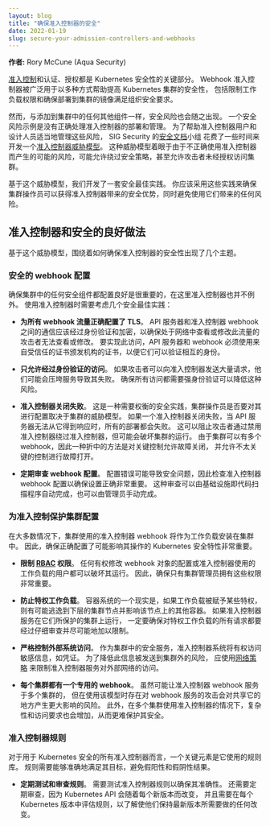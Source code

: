 ```yaml
---
layout: blog
title: "确保准入控制器的安全"
date: 2022-01-19
slug: secure-your-admission-controllers-and-webhooks
---
```


<!--
layout: blog
title: "Securing Admission Controllers"
date: 2022-01-19
slug: secure-your-admission-controllers-and-webhooks
-->

<!--
**Author:** Rory McCune (Aqua Security)
-->

**作者:** Rory McCune (Aqua Security)


<!--
[Admission control](/docs/reference/access-authn-authz/admission-controllers/) is a key part of Kubernetes security, alongside authentication and authorization. 
Webhook admission controllers are extensively used to help improve the security of Kubernetes clusters in a variety of ways including restricting the privileges of workloads and ensuring that images deployed to the cluster meet organization’s security requirements.
-->
[准入控制](/zh-cn/docs/reference/access-authn-authz/admission-controllers/)和认证、授权都是 Kubernetes 安全性的关键部分。
Webhook 准入控制器被广泛用于以多种方式帮助提高 Kubernetes 集群的安全性，
包括限制工作负载权限和确保部署到集群的镜像满足组织安全要求。

<!--
However, as with any additional component added to a cluster, security risks can present themselves.
A security risk example is if the deployment and management of the admission controller are not handled correctly. To help admission controller users and designers manage these risks appropriately, 
the [security documentation](https://github.com/kubernetes/community/tree/master/sig-security#security-docs) subgroup of SIG Security has spent some time developing a [threat model for admission controllers](https://github.com/kubernetes/sig-security/tree/main/sig-security-docs/papers/admission-control). 
This threat model looks at likely risks which may arise from the incorrect use of admission controllers, which could allow security policies to be bypassed, or even allow an attacker to get unauthorised access to the cluster.
-->
然而，与添加到集群中的任何其他组件一样，安全风险也会随之出现。
一个安全风险示例是没有正确处理准入控制器的部署和管理。
为了帮助准入控制器用户和设计人员适当地管理这些风险，
SIG Security 的[安全文档](https://github.com/kubernetes/community/tree/master/sig-security#security-docs)小组
花费了一些时间来开发一个[准入控制器威胁模型](https://github.com/kubernetes/sig-security/tree/main/sig-security-docs/papers/admission-control)。
这种威胁模型着眼于由于不正确使用准入控制器而产生的可能的风险，可能允许绕过安全策略，甚至允许攻击者未经授权访问集群。

<!--
From the threat model, we developed a set of security best practices that should be adopted to ensure that cluster operators can get the security benefits of admission controllers whilst avoiding any risks from using them.
-->
基于这个威胁模型，我们开发了一套安全最佳实践。
你应该采用这些实践来确保集群操作员可以获得准入控制器带来的安全优势，同时避免使用它们带来的任何风险。

<!--
## Admission controllers and good practices for security
-->
## 准入控制器和安全的良好做法

<!--
From the threat model, a couple of themes emerged around how to ensure the security of admission controllers.
-->
基于这个威胁模型，围绕着如何确保准入控制器的安全性出现了几个主题。

<!--
### Secure webhook configuration
-->
### 安全的 webhook 配置

<!--
It’s important to ensure that any security component in a cluster is well configured and admission controllers are no different here. There are a couple of security best practices to consider when using admission controllers
-->
确保集群中的任何安全组件都配置良好是很重要的，在这里准入控制器也并不例外。
使用准入控制器时需要考虑几个安全最佳实践：

<!--
* **Correctly configured TLS for all webhook traffic**. Communications between the API server and the admission controller webhook should be authenticated and encrypted to ensure that attackers who may be in a network position to view or modify this traffic cannot do so. To achieve this access the API server and webhook must be using certificates from a trusted certificate authority so that they can validate their mutual identities
-->
* **为所有 webhook 流量正确配置了 TLS**。
  API 服务器和准入控制器 webhook 之间的通信应该经过身份验证和加密，以确保处于网络中查看或修改此流量的攻击者无法查看或修改。
  要实现此访问，API 服务器和 webhook 必须使用来自受信任的证书颁发机构的证书，以便它们可以验证相互的身份。
<!--
* **Only authenticated access allowed**. If an attacker can send an admission controller large numbers of requests, they may be able to overwhelm the service causing it to fail. Ensuring all access requires strong authentication should mitigate that risk.
-->
* **只允许经过身份验证的访问**。
  如果攻击者可以向准入控制器发送大量请求，他们可能会压垮服务导致其失败。
  确保所有访问都需要强身份验证可以降低这种风险。
<!--
* **Admission controller fails closed**. This is a security practice that has a tradeoff, so whether a cluster operator wants to configure it will depend on the cluster’s threat model. If an admission controller fails closed, when the API server can’t get a response from it, all deployments will fail. This stops attackers bypassing the admission controller by disabling it, but, can disrupt the cluster’s operation. As clusters can have multiple webhooks, one approach to hit a middle ground might be to have critical controls on a fail closed setups and less critical controls allowed to fail open.
-->
* **准入控制器关闭失败**。
  这是一种需要权衡的安全实践，集群操作员是否要对其进行配置取决于集群的威胁模型。
  如果一个准入控制器关闭失败，当 API 服务器无法从它得到响应时，所有的部署都会失败。
  这可以阻止攻击者通过禁用准入控制器绕过准入控制器，但可能会破坏集群的运行。
  由于集群可以有多个 webhook，因此一种折中的方法是对关键控制允许故障关闭，
  并允许不太关键的控制进行故障打开。
<!--
* **Regular reviews of webhook configuration**. Configuration mistakes can lead to security issues, so it’s important that the admission controller webhook configuration is checked to make sure the settings are correct. This kind of review could be done automatically by an Infrastructure As Code scanner or manually by an administrator.
-->
* **定期审查 webhook 配置**。
  配置错误可能导致安全问题，因此检查准入控制器 webhook 配置以确保设置正确非常重要。
  这种审查可以由基础设施即代码扫描程序自动完成，也可以由管理员手动完成。

<!--
### Secure cluster configuration for admission control
-->
### 为准入控制保护集群配置

<!--
In most cases, the admission controller webhook used by a cluster will be installed as a workload in the cluster. As a result, it’s important to ensure that Kubernetes' security features that could impact its operation are well configured.
-->
在大多数情况下，集群使用的准入控制器 webhook 将作为工作负载安装在集群中。
因此，确保正确配置了可能影响其操作的 Kubernetes 安全特性非常重要。

<!--
* **Restrict [RBAC](/docs/reference/access-authn-authz/rbac/) rights**. Any user who has rights which would allow them to modify the configuration of the webhook objects or the workload that the admission controller uses could disrupt its operation. So it’s important to make sure that only cluster administrators have those rights.
-->
* **限制 [RBAC](/zh-cn/docs/reference/access-authn-authz/rbac/) 权限**。
  任何有权修改 webhook 对象的配置或准入控制器使用的工作负载的用户都可以破坏其运行。
  因此，确保只有集群管理员拥有这些权限非常重要。
<!--
* **Prevent privileged workloads**. One of the realities of container systems is that if a workload is given certain privileges, it will be possible to break out to the underlying cluster node and impact other containers on that node. Where admission controller services run in the cluster they’re protecting, it’s important to ensure that any requirement for privileged workloads is carefully reviewed and restricted as much as possible.
-->  
* **防止特权工作负载**。
  容器系统的一个现实是，如果工作负载被赋予某些特权，
  则有可能逃逸到下层的集群节点并影响该节点上的其他容器。
  如果准入控制器服务在它们所保护的集群上运行，
  一定要确保对特权工作负载的所有请求都要经过仔细审查并尽可能地加以限制。
<!--
* **Strictly control external system access**. As a security service in a cluster admission controller systems will have access to sensitive information like credentials. To reduce the risk of this information being sent outside the cluster, [network policies](/docs/concepts/services-networking/network-policies/) should be used to restrict the admission controller services access to external networks.
-->  
* **严格控制外部系统访问**。
  作为集群中的安全服务，准入控制器系统将有权访问敏感信息，如凭证。
  为了降低此信息被发送到集群外的风险，
  应使用[网络策略](/zh-cn/docs/concepts/services-networking/network-policies/) 
  来限制准入控制器服务对外部网络的访问。
<!--
* **Each cluster has a dedicated webhook**. Whilst it may be possible to have admission controller webhooks that serve multiple clusters, there is a risk when using that model that an attack on the webhook service would have a larger impact where it’s shared. Also where multiple clusters use an admission controller there will be increased complexity and access requirements, making it harder to secure.
-->  
* **每个集群都有一个专用的 webhook**。
  虽然可能让准入控制器 webhook 服务于多个集群的，
  但在使用该模型时存在对 webhook 服务的攻击会对共享它的地方产生更大影响的风险。
  此外，在多个集群使用准入控制器的情况下，复杂性和访问要求也会增加，从而更难保护其安全。

<!--
### Admission controller rules
-->
### 准入控制器规则

<!--
A key element of any admission controller used for Kubernetes security is the rulebase it uses. The rules need to be able to accurately meet their goals avoiding false positive and false negative results. 
-->
对于用于 Kubernetes 安全的所有准入控制器而言，一个关键元素是它使用的规则库。
规则需要能够准确地满足其目标，避免假阳性和假阴性结果。

<!--
* **Regularly test and review rules**. Admission controller rules need to be tested to ensure their accuracy. They also need to be regularly reviewed as the Kubernetes API will change with each new version, and rules need to be assessed with each Kubernetes release to understand any changes that may be required to keep them up to date.
-->
* **定期测试和审查规则**。
  需要测试准入控制器规则以确保其准确性。
  还需要定期审查，因为 Kubernetes API 会随着每个新版本而改变，
  并且需要在每个 Kubernetes 版本中评估规则，以了解使他们保持最新版本所需要做的任何改变。
